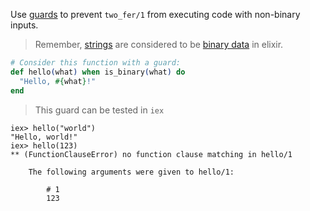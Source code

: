 <!--
This error is raised when the solution doesn't use guards at all
-->

Use [guards](https://hexdocs.pm/elixir/master/guards.html) to prevent `two_fer/1` from executing code with non-binary inputs.

> Remember, [strings](https://elixir-lang.org/getting-started/binaries-strings-and-char-lists.html) are considered to be [binary data](https://elixir-lang.org/getting-started/binaries-strings-and-char-lists.html) in elixir.

```elixir
# Consider this function with a guard:
def hello(what) when is_binary(what) do
  "Hello, #{what}!"
end
```

> This guard can be tested in `iex`

```shell
iex> hello("world")
"Hello, world!"
iex> hello(123)
** (FunctionClauseError) no function clause matching in hello/1

    The following arguments were given to hello/1:

        # 1
        123
```
